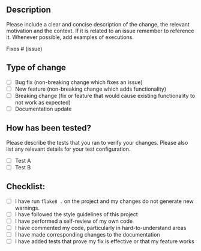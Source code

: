 ## Description

Please include a clear and concise description of the change, the relevant motivation and the context. If it is related to an issue remember to reference it. Whenever possible, add examples of executions.

Fixes # (issue)

## Type of change

- [ ] Bug fix (non-breaking change which fixes an issue)
- [ ] New feature (non-breaking change which adds functionality)
- [ ] Breaking change (fix or feature that would cause existing functionality to not work as expected)
- [ ] Documentation update

## How has been tested?

Please describe the tests that you ran to verify your changes.
Please also list any relevant details for your test configuration.

- [ ] Test A
- [ ] Test B

## Checklist:

- [ ] I have run `flake8 .` on the project and my changes do not generate new warnings.
- [ ] I have followed the style guidelines of this project
- [ ] I have performed a self-review of my own code
- [ ] I have commented my code, particularly in hard-to-understand areas
- [ ] I have made corresponding changes to the documentation
- [ ] I have added tests that prove my fix is effective or that my feature works